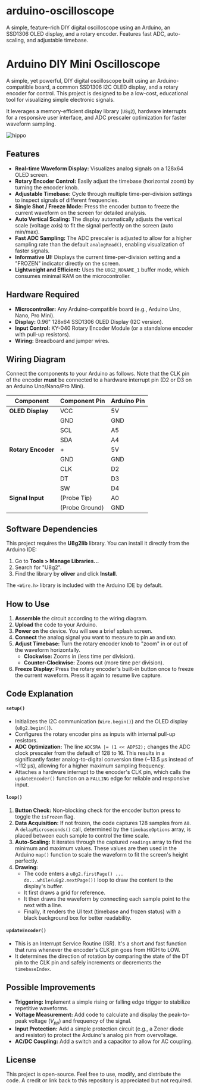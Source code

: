 # arduino-oscilloscope
A simple, feature-rich DIY digital oscilloscope using an Arduino, an SSD1306 OLED display, and a rotary encoder. Features fast ADC, auto-scaling, and adjustable timebase.
# Arduino DIY Mini Oscilloscope

A simple, yet powerful, DIY digital oscilloscope built using an Arduino-compatible board, a common SSD1306 I2C OLED display, and a rotary encoder for control. This project is designed to be a low-cost, educational tool for visualizing simple electronic signals.

It leverages a memory-efficient display library (`U8g2`), hardware interrupts for a responsive user interface, and ADC prescaler optimization for faster waveform sampling.

![hippo]([https://media3.giphy.com/media/aUovxH8Vf9qDu/giphy.gif](https://media1.giphy.com/media/v1.Y2lkPTc5MGI3NjExMWY5aGMyNnE4eWIwZW43bHN6bDFodXEzZXRieWo0dW91Nmt4Y2hoeCZlcD12MV9pbnRlcm5hbF9naWZfYnlfaWQmY3Q9Zw/zTAVYJy7ZKJyL3gAjC/giphy.gif))
## Features

-   **Real-time Waveform Display:** Visualizes analog signals on a 128x64 OLED screen.
-   **Rotary Encoder Control:** Easily adjust the timebase (horizontal zoom) by turning the encoder knob.
-   **Adjustable Timebase:** Cycle through multiple time-per-division settings to inspect signals of different frequencies.
-   **Single Shot / Freeze Mode:** Press the encoder button to freeze the current waveform on the screen for detailed analysis.
-   **Auto Vertical Scaling:** The display automatically adjusts the vertical scale (voltage axis) to fit the signal perfectly on the screen (auto min/max).
-   **Fast ADC Sampling:** The ADC prescaler is adjusted to allow for a higher sampling rate than the default `analogRead()`, enabling visualization of faster signals.
-   **Informative UI:** Displays the current time-per-division setting and a "FROZEN" indicator directly on the screen.
-   **Lightweight and Efficient:** Uses the `U8G2_NONAME_1` buffer mode, which consumes minimal RAM on the microcontroller.

## Hardware Required

-   **Microcontroller:** Any Arduino-compatible board (e.g., Arduino Uno, Nano, Pro Mini).
-   **Display:** 0.96" 128x64 SSD1306 OLED Display (I2C version).
-   **Input Control:** KY-040 Rotary Encoder Module (or a standalone encoder with pull-up resistors).
-   **Wiring:** Breadboard and jumper wires.

## Wiring Diagram

Connect the components to your Arduino as follows. Note that the CLK pin of the encoder **must** be connected to a hardware interrupt pin (D2 or D3 on an Arduino Uno/Nano/Pro Mini).

| Component           | Component Pin | Arduino Pin |
| ------------------- | ------------- | ----------- |
| **OLED Display** | VCC           | 5V          |
|                     | GND           | GND         |
|                     | SCL           | A5          |
|                     | SDA           | A4          |
| **Rotary Encoder** | +             | 5V          |
|                     | GND           | GND         |
|                     | CLK           | D2          |
|                     | DT            | D3          |
|                     | SW            | D4          |
| **Signal Input** | (Probe Tip)   | A0          |
|                     | (Probe Ground)| GND         |

## Software Dependencies

This project requires the **U8g2lib** library. You can install it directly from the Arduino IDE:

1.  Go to **Tools > Manage Libraries...**
2.  Search for "U8g2".
3.  Find the library by **oliver** and click **Install**.

The `<Wire.h>` library is included with the Arduino IDE by default.

## How to Use

1.  **Assemble** the circuit according to the wiring diagram.
2.  **Upload** the code to your Arduino.
3.  **Power on** the device. You will see a brief splash screen.
4.  **Connect** the analog signal you want to measure to pin `A0` and `GND`.
5.  **Adjust Timebase:** Turn the rotary encoder knob to "zoom" in or out of the waveform horizontally.
    -   **Clockwise:** Zooms in (less time per division).
    -   **Counter-Clockwise:** Zooms out (more time per division).
6.  **Freeze Display:** Press the rotary encoder's built-in button once to freeze the current waveform. Press it again to resume live capture.

## Code Explanation

#### `setup()`
-   Initializes the I2C communication (`Wire.begin()`) and the OLED display (`u8g2.begin()`).
-   Configures the rotary encoder pins as inputs with internal pull-up resistors.
-   **ADC Optimization:** The line `ADCSRA |= (1 << ADPS2);` changes the ADC clock prescaler from the default of 128 to 16. This results in a significantly faster analog-to-digital conversion time (~13.5 µs instead of ~112 µs), allowing for a higher maximum sampling frequency.
-   Attaches a hardware interrupt to the encoder's CLK pin, which calls the `updateEncoder()` function on a `FALLING` edge for reliable and responsive input.

#### `loop()`
1.  **Button Check:** Non-blocking check for the encoder button press to toggle the `isFrozen` flag.
2.  **Data Acquisition:** If not frozen, the code captures 128 samples from `A0`. A `delayMicroseconds()` call, determined by the `timebaseOptions` array, is placed between each sample to control the time scale.
3.  **Auto-Scaling:** It iterates through the captured `readings` array to find the minimum and maximum values. These values are then used in the Arduino `map()` function to scale the waveform to fit the screen's height perfectly.
4.  **Drawing:**
    -   The code enters a `u8g2.firstPage() ... do...while(u8g2.nextPage())` loop to draw the content to the display's buffer.
    -   It first draws a grid for reference.
    -   It then draws the waveform by connecting each sample point to the next with a line.
    -   Finally, it renders the UI text (timebase and frozen status) with a black background box for better readability.

#### `updateEncoder()`
-   This is an Interrupt Service Routine (ISR). It's a short and fast function that runs whenever the encoder's CLK pin goes from HIGH to LOW.
-   It determines the direction of rotation by comparing the state of the DT pin to the CLK pin and safely increments or decrements the `timebaseIndex`.

## Possible Improvements

-   **Triggering:** Implement a simple rising or falling edge trigger to stabilize repetitive waveforms.
-   **Voltage Measurement:** Add code to calculate and display the peak-to-peak voltage ($V_{pp}$) and frequency of the signal.
-   **Input Protection:** Add a simple protection circuit (e.g., a Zener diode and resistor) to protect the Arduino's analog pin from overvoltage.
-   **AC/DC Coupling:** Add a switch and a capacitor to allow for AC coupling.

## License

This project is open-source. Feel free to use, modify, and distribute the code. A credit or link back to this repository is appreciated but not required.
